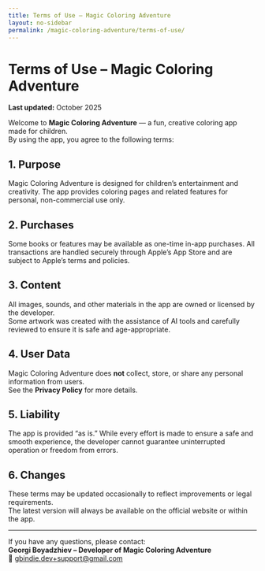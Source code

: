 ```yaml
---
title: Terms of Use – Magic Coloring Adventure
layout: no-sidebar
permalink: /magic-coloring-adventure/terms-of-use/
---
```


# Terms of Use – Magic Coloring Adventure

**Last updated:** October 2025  

Welcome to **Magic Coloring Adventure** — a fun, creative coloring app made for children.  
By using the app, you agree to the following terms:  

## 1. Purpose  
Magic Coloring Adventure is designed for children’s entertainment and creativity. The app provides coloring pages and related features for personal, non-commercial use only.  

## 2. Purchases  
Some books or features may be available as one-time in-app purchases. All transactions are handled securely through Apple’s App Store and are subject to Apple’s terms and policies.  

## 3. Content  
All images, sounds, and other materials in the app are owned or licensed by the developer.  
Some artwork was created with the assistance of AI tools and carefully reviewed to ensure it is safe and age-appropriate.  

## 4. User Data  
Magic Coloring Adventure does **not** collect, store, or share any personal information from users.  
See the **Privacy Policy** for more details.  

## 5. Liability  
The app is provided “as is.” While every effort is made to ensure a safe and smooth experience, the developer cannot guarantee uninterrupted operation or freedom from errors.  

## 6. Changes  
These terms may be updated occasionally to reflect improvements or legal requirements.  
The latest version will always be available on the official website or within the app.  

---

If you have any questions, please contact:  
**Georgi Boyadzhiev – Developer of Magic Coloring Adventure**  
📧 [gbindie.dev+support@gmail.com](mailto:gbindie.dev+support@gmail.com)
